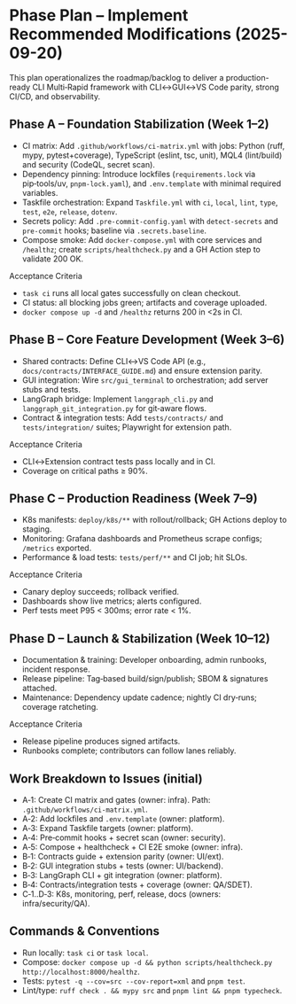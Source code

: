 # Phase Plan – Implement Recommended Modifications (2025-09-20)

This plan operationalizes the roadmap/backlog to deliver a production-ready CLI Multi‑Rapid framework with CLI↔GUI↔VS Code parity, strong CI/CD, and observability.

## Phase A – Foundation Stabilization (Week 1–2)
- CI matrix: Add `.github/workflows/ci-matrix.yml` with jobs: Python (ruff, mypy, pytest+coverage), TypeScript (eslint, tsc, unit), MQL4 (lint/build) and security (CodeQL, secret scan).
- Dependency pinning: Introduce lockfiles (`requirements.lock` via pip‑tools/uv, `pnpm-lock.yaml`), and `.env.template` with minimal required variables.
- Taskfile orchestration: Expand `Taskfile.yml` with `ci`, `local`, `lint`, `type`, `test`, `e2e`, `release`, `dotenv`.
- Secrets policy: Add `.pre-commit-config.yaml` with `detect-secrets` and `pre-commit` hooks; baseline via `.secrets.baseline`.
- Compose smoke: Add `docker-compose.yml` with core services and `/healthz`; create `scripts/healthcheck.py` and a GH Action step to validate 200 OK.

Acceptance Criteria
- `task ci` runs all local gates successfully on clean checkout.
- CI status: all blocking jobs green; artifacts and coverage uploaded.
- `docker compose up -d` and `/healthz` returns 200 in <2s in CI.

## Phase B – Core Feature Development (Week 3–6)
- Shared contracts: Define CLI↔VS Code API (e.g., `docs/contracts/INTERFACE_GUIDE.md`) and ensure extension parity.
- GUI integration: Wire `src/gui_terminal` to orchestration; add server stubs and tests.
- LangGraph bridge: Implement `langgraph_cli.py` and `langgraph_git_integration.py` for git‑aware flows.
- Contract & integration tests: Add `tests/contracts/` and `tests/integration/` suites; Playwright for extension path.

Acceptance Criteria
- CLI↔Extension contract tests pass locally and in CI.
- Coverage on critical paths ≥ 90%.

## Phase C – Production Readiness (Week 7–9)
- K8s manifests: `deploy/k8s/**` with rollout/rollback; GH Actions deploy to staging.
- Monitoring: Grafana dashboards and Prometheus scrape configs; `/metrics` exported.
- Performance & load tests: `tests/perf/**` and CI job; hit SLOs.

Acceptance Criteria
- Canary deploy succeeds; rollback verified.
- Dashboards show live metrics; alerts configured.
- Perf tests meet P95 < 300ms; error rate < 1%.

## Phase D – Launch & Stabilization (Week 10–12)
- Documentation & training: Developer onboarding, admin runbooks, incident response.
- Release pipeline: Tag‑based build/sign/publish; SBOM & signatures attached.
- Maintenance: Dependency update cadence; nightly CI dry‑runs; coverage ratcheting.

Acceptance Criteria
- Release pipeline produces signed artifacts.
- Runbooks complete; contributors can follow lanes reliably.

## Work Breakdown to Issues (initial)
- A‑1: Create CI matrix and gates (owner: infra). Path: `.github/workflows/ci-matrix.yml`.
- A‑2: Add lockfiles and `.env.template` (owner: platform).
- A‑3: Expand Taskfile targets (owner: platform).
- A‑4: Pre‑commit hooks + secret scan (owner: security).
- A‑5: Compose + healthcheck + CI E2E smoke (owner: infra).
- B‑1: Contracts guide + extension parity (owner: UI/ext).
- B‑2: GUI integration stubs + tests (owner: UI/backend).
- B‑3: LangGraph CLI + git integration (owner: platform).
- B‑4: Contracts/integration tests + coverage (owner: QA/SDET).
- C‑1..D‑3: K8s, monitoring, perf, release, docs (owners: infra/security/QA).

## Commands & Conventions
- Run locally: `task ci` or `task local`.
- Compose: `docker compose up -d && python scripts/healthcheck.py http://localhost:8000/healthz`.
- Tests: `pytest -q --cov=src --cov-report=xml` and `pnpm test`.
- Lint/type: `ruff check . && mypy src` and `pnpm lint && pnpm typecheck`.
